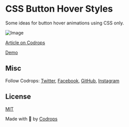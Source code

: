 # CSS Button Hover Styles

Some ideas for button hover animations using CSS only.

![Image](https://tympanus.net/codrops/wp-content/uploads/2021/02/buttonstyles.jpg)

[Article on Codrops](https://tympanus.net/codrops/?p=53413)

[Demo](http://tympanus.net/Development/ButtonHoverStyles/)


## Misc

Follow Codrops: [Twitter](http://www.twitter.com/codrops), [Facebook](http://www.facebook.com/codrops), [GitHub](https://github.com/codrops), [Instagram](https://www.instagram.com/codropsss/)

## License
[MIT](LICENSE)

Made with :blue_heart: by [Codrops](http://www.codrops.com)





